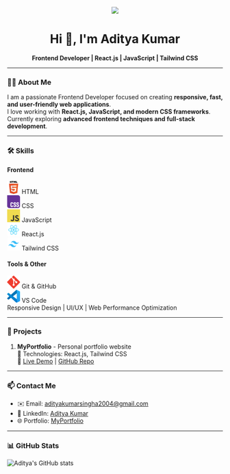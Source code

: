 <p align="center">
  <img src="https://media.giphy.com/media/hvRJCLFzcasrR4ia7z/giphy.gif" width="150"/>
</p>

<h1 align="center">Hi 👋, I'm Aditya Kumar</h1>
<p align="center">
  <strong>Frontend Developer | React.js | JavaScript | Tailwind CSS</strong>
</p>

---

### 👨‍💻 About Me
I am a passionate Frontend Developer focused on creating **responsive, fast, and user-friendly web applications**.  
I love working with **React.js, JavaScript, and modern CSS frameworks**.  
Currently exploring **advanced frontend techniques and full-stack development**.

---

### 🛠 Skills

#### Frontend
<img src="https://raw.githubusercontent.com/github/explore/main/topics/html/html.png" width="30"/> HTML  
<img src="https://raw.githubusercontent.com/github/explore/main/topics/css/css.png" width="30"/> CSS  
<img src="https://raw.githubusercontent.com/github/explore/main/topics/javascript/javascript.png" width="30"/> JavaScript  
<img src="https://raw.githubusercontent.com/github/explore/main/topics/react/react.png" width="30"/> React.js  
<img src="https://raw.githubusercontent.com/github/explore/main/topics/tailwind/tailwind.png" width="30"/> Tailwind CSS  

#### Tools & Other
<img src="https://raw.githubusercontent.com/github/explore/main/topics/git/git.png" width="30"/> Git & GitHub  
<img src="https://raw.githubusercontent.com/github/explore/main/topics/vscode/vscode.png" width="30"/> VS Code  
Responsive Design | UI/UX | Web Performance Optimization  

---

### 🚀 Projects
1. **MyPortfolio** - Personal portfolio website  
   🔹 Technologies: React.js, Tailwind CSS  
   🔗 [Live Demo](https://my-portfolio-three-umber-17.vercel.app
) | [GitHub Repo](https://github.com/Adityakumar954684/My-Portfolio)



---

### 📫 Contact Me
- ✉️ Email: adityakumarsingha2004@gmail.com   
- 🔗 LinkedIn: [Aditya Kumar](https://www.linkedin.com/in/aditya-kumar-638340280/)  
- 🌐 Portfolio: [MyPortfolio](https://my-portfolio-three-umber-17.vercel.app)

---

### 📊 GitHub Stats
![Aditya's GitHub stats](https://github-readme-stats.vercel.app/api?username=yourusername&show_icons=true&theme=radical)
